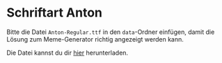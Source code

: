 # Schriftart Anton

Bitte die Datei `Anton-Regular.ttf` in den `data`-Ordner einfügen, damit die Lösung zum Meme-Generator richtig angezeigt werden kann.

Die Datei kannst du dir [hier](https://web.archive.org/web/20220905221816/https://fonts.google.com/download?family=Anton) herunterladen.